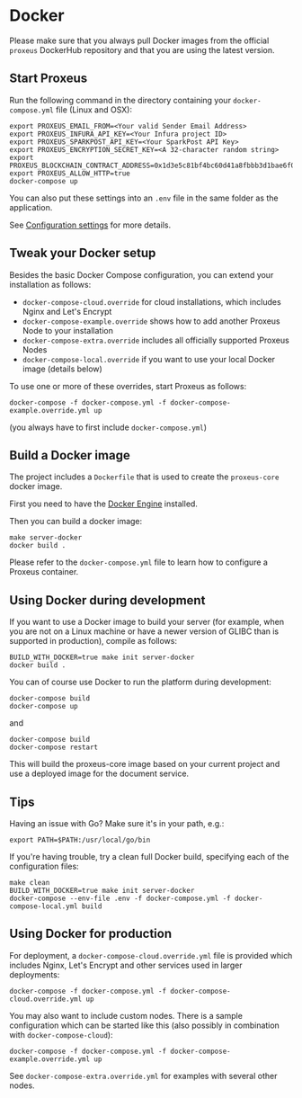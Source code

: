 # Docker

Please make sure that you always pull Docker images from the official `proxeus` DockerHub repository and that you are using the latest version.

## Start Proxeus

Run the following command in the directory containing your `docker-compose.yml` file (Linux and OSX):
```
export PROXEUS_EMAIL_FROM=<Your valid Sender Email Address>
export PROXEUS_INFURA_API_KEY=<Your Infura project ID>
export PROXEUS_SPARKPOST_API_KEY=<Your SparkPost API Key>
export PROXEUS_ENCRYPTION_SECRET_KEY=<A 32-character random string>
export PROXEUS_BLOCKCHAIN_CONTRACT_ADDRESS=0x1d3e5c81bf4bc60d41a8fbbb3d1bae6f03a75f71
export PROXEUS_ALLOW_HTTP=true
docker-compose up
```

You can also put these settings into an `.env` file in the same folder as the application.

See [Configuration settings](configure.md) for more details.

## Tweak your Docker setup

Besides the basic Docker Compose configuration, you can extend your installation as follows:

- `docker-compose-cloud.override` for cloud installations, which includes Nginx and Let's Encrypt
- `docker-compose-example.override` shows how to add another Proxeus Node to your installation
- `docker-compose-extra.override` includes all officially supported Proxeus Nodes
- `docker-compose-local.override` if you want to use your local Docker image (details below)

To use one or more of these overrides, start Proxeus as follows:

`docker-compose -f docker-compose.yml -f docker-compose-example.override.yml up`

(you always have to first include `docker-compose.yml`)

## Build a Docker image

The project includes a `Dockerfile` that is used to create the `proxeus-core` docker image.

First you need to have the [Docker Engine](https://docs.docker.com/install/) installed.

Then you can build a docker image:

```
make server-docker
docker build .
```

Please refer to the `docker-compose.yml` file to learn how to configure a Proxeus container.

## Using Docker during development

If you want to use a Docker image to build your server (for example, when you are not on a Linux machine or have a newer version of GLIBC than is supported in production), compile as follows:

```
BUILD_WITH_DOCKER=true make init server-docker
docker build .
```

You can of course use Docker to run the platform during development:

```
docker-compose build
docker-compose up
```

and

```
docker-compose build
docker-compose restart
```

This will build the proxeus-core image based on your current project and use a deployed image
for the document service.

## Tips

Having an issue with Go? Make sure it's in your path, e.g.:

`export PATH=$PATH:/usr/local/go/bin`

If you're having trouble, try a clean full Docker build, specifying each of the configuration files:

```
make clean
BUILD_WITH_DOCKER=true make init server-docker
docker-compose --env-file .env -f docker-compose.yml -f docker-compose-local.yml build
```

## Using Docker for production

For deployment, a `docker-compose-cloud.override.yml` file is provided which includes Nginx, Let's Encrypt and other services used in larger deployments:

```
docker-compose -f docker-compose.yml -f docker-compose-cloud.override.yml up
```

You may also want to include custom nodes. There is a sample configuration which can be started like this (also possibly in combination with `docker-compose-cloud`):

```
docker-compose -f docker-compose.yml -f docker-compose-example.override.yml up

```

See `docker-compose-extra.override.yml` for examples with several other nodes.
